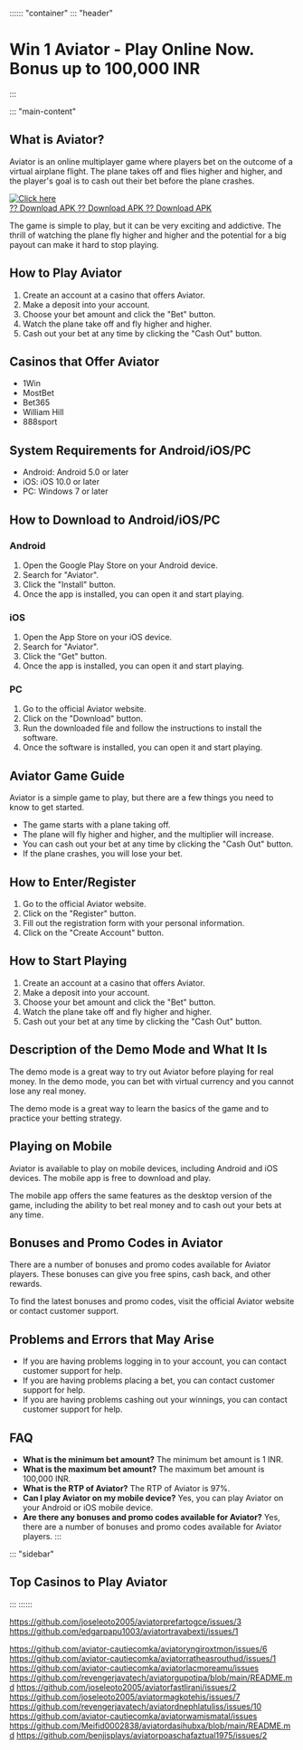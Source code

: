 :::::: \"container\"
::: \"header\"
# Win 1 Aviator - Play Online Now. Bonus up to 100,000 INR
:::

::: \"main-content\"
## What is Aviator?

Aviator is an online multiplayer game where players bet on the outcome
of a virtual airplane flight. The plane takes off and flies higher and
higher, and the player\'s goal is to cash out their bet before the plane
crashes.

[![Click
here](https://readscoops.com/wp-content/uploads/2023/03/Readscoop-aviator-1-1.jpg)](https://traff.sbs/deff?key=win+1+aviator)\
[?? Download APK ?? Download APK ?? Download
APK](https://traff.sbs/deff?key=win+1+aviator)

The game is simple to play, but it can be very exciting and addictive.
The thrill of watching the plane fly higher and higher and the potential
for a big payout can make it hard to stop playing.

## How to Play Aviator

1.  Create an account at a casino that offers Aviator.
2.  Make a deposit into your account.
3.  Choose your bet amount and click the "Bet" button.
4.  Watch the plane take off and fly higher and higher.
5.  Cash out your bet at any time by clicking the "Cash Out"
    button.

## Casinos that Offer Aviator

-   1Win
-   MostBet
-   Bet365
-   William Hill
-   888sport

## System Requirements for Android/iOS/PC

-   Android: Android 5.0 or later
-   iOS: iOS 10.0 or later
-   PC: Windows 7 or later

## How to Download to Android/iOS/PC

### Android

1.  Open the Google Play Store on your Android device.
2.  Search for "Aviator".
3.  Click the "Install" button.
4.  Once the app is installed, you can open it and start playing.

### iOS

1.  Open the App Store on your iOS device.
2.  Search for "Aviator".
3.  Click the "Get" button.
4.  Once the app is installed, you can open it and start playing.

### PC

1.  Go to the official Aviator website.
2.  Click on the "Download" button.
3.  Run the downloaded file and follow the instructions to install the
    software.
4.  Once the software is installed, you can open it and start playing.

## Aviator Game Guide

Aviator is a simple game to play, but there are a few things you need to
know to get started.

-   The game starts with a plane taking off.
-   The plane will fly higher and higher, and the multiplier will
    increase.
-   You can cash out your bet at any time by clicking the "Cash
    Out" button.
-   If the plane crashes, you will lose your bet.

## How to Enter/Register

1.  Go to the official Aviator website.
2.  Click on the "Register" button.
3.  Fill out the registration form with your personal information.
4.  Click on the "Create Account" button.

## How to Start Playing

1.  Create an account at a casino that offers Aviator.
2.  Make a deposit into your account.
3.  Choose your bet amount and click the "Bet" button.
4.  Watch the plane take off and fly higher and higher.
5.  Cash out your bet at any time by clicking the "Cash Out"
    button.

## Description of the Demo Mode and What It Is

The demo mode is a great way to try out Aviator before playing for real
money. In the demo mode, you can bet with virtual currency and you
cannot lose any real money.

The demo mode is a great way to learn the basics of the game and to
practice your betting strategy.

## Playing on Mobile

Aviator is available to play on mobile devices, including Android and
iOS devices. The mobile app is free to download and play.

The mobile app offers the same features as the desktop version of the
game, including the ability to bet real money and to cash out your bets
at any time.

## Bonuses and Promo Codes in Aviator

There are a number of bonuses and promo codes available for Aviator
players. These bonuses can give you free spins, cash back, and other
rewards.

To find the latest bonuses and promo codes, visit the official Aviator
website or contact customer support.

## Problems and Errors that May Arise

-   If you are having problems logging in to your account, you can
    contact customer support for help.
-   If you are having problems placing a bet, you can contact customer
    support for help.
-   If you are having problems cashing out your winnings, you can
    contact customer support for help.

## FAQ

-   **What is the minimum bet amount?** The minimum bet amount is 1 INR.
-   **What is the maximum bet amount?** The maximum bet amount is
    100,000 INR.
-   **What is the RTP of Aviator?** The RTP of Aviator is 97%.
-   **Can I play Aviator on my mobile device?** Yes, you can play
    Aviator on your Android or iOS mobile device.
-   **Are there any bonuses and promo codes available for Aviator?**
    Yes, there are a number of bonuses and promo codes available for
    Aviator players.
:::

::: \"sidebar\"
## Top Casinos to Play Aviator
:::
::::::



https://github.com/joseleoto2005/aviatorprefartogce/issues/3
https://github.com/edgarpapu1003/aviatortravabexti/issues/1

https://github.com/aviator-cautiecomka/aviatoryngiroxtmon/issues/6
https://github.com/aviator-cautiecomka/aviatorratheasrouthud/issues/1
https://github.com/aviator-cautiecomka/aviatorlacmoreamu/issues
https://github.com/revengerjavatech/aviatorgupotipa/blob/main/README.md
https://github.com/joseleoto2005/aviatorfastlirani/issues/2
https://github.com/joseleoto2005/aviatormagkotehis/issues/7
https://github.com/revengerjavatech/aviatordnephlatuliss/issues/10
https://github.com/aviator-cautiecomka/aviatorwamismatal/issues
https://github.com/Meifid0002838/aviatordasihubxa/blob/main/README.md
https://github.com/benjisplays/aviatorpoaschafaztual1975/issues/2
